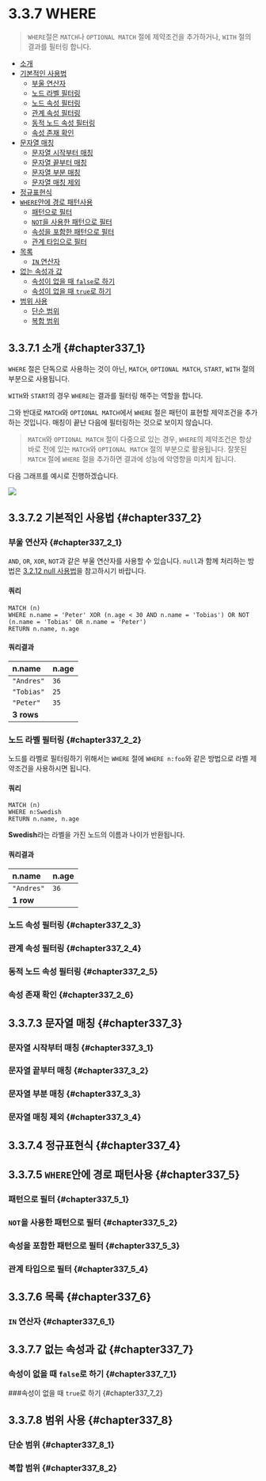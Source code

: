 # 3.3.7 WHERE

> `WHERE`절은 `MATCH`나 `OPTIONAL MATCH` 절에 제약조건을 추가하거나, `WITH` 절의 결과를 필터링 합니다.

* [소개](#chapter337_1)
* [기본적인 사용법](#chapter337_2)
  * [부울 연산자](#chapter337_2_1)
  * [노드 라벨 필터링](#chapter337_2_2)
  * [노드 속성 필터링](#chapter337_2_3)
  * [관계 속성 필터링](#chapter337_2_4)
  * [동적 노드 속성 필터링](#chapter337_2_5)
  * [속성 존재 확인](#chapter337_2_6)
* [문자열 매칭](#chapter337_3)
  * [문자열 시작부터 매칭](#chapter337_3_1)
  * [문자열 끝부터 매칭](#chapter337_3_2)
  * [문자열 부분 매칭](#chapter337_3_3)
  * [문자열 매칭 제외](#chapter337_3_4)
* [정규표현식](#chapter337_4)
* [`WHERE`안에 경로 패턴사용](#chapter337_5)
  * [패턴으로 필터](#chapter337_5_1)
  * [`NOT`을 사용한 패턴으로 필터](#chapter337_5_2)
  * [속성을 포함한 패턴으로 필터](#chapter337_5_3)
  * [관계 타입으로 필터](#chapter337_5_4)
* [목록](#chapter337_6)
  * [`IN` 연산자](#chapter337_6_1)
* [없는 속성과 값](#chapter337_7)
  * [속성이 없을 때 `false`로 하기](#chapter337_7_1)
  * [속성이 없을 때 `true`로 하기](#chapter337_7_2)
* [범위 사용](#chapter337_8)
  * [단순 범위](#chapter337_8_1)
  * [복합 범위](#chapter337_8_2)
  
## 3.3.7.1 소개 {#chapter337_1}

`WHERE` 절은 단독으로 사용하는 것이 아닌, `MATCH`, `OPTIONAL MATCH`, `START`, `WITH` 절의 부분으로 사용됩니다.

`WITH`와 `START`의 경우 `WHERE`는 결과를 필터링 해주는 역할을 합니다.

그와 반대로 `MATCH`와 `OPTIONAL MATCH`에서 `WHERE` 절은 패턴이 표현할 제약조건을 추가하는 것입니다. 매칭이 끝난 다음에 필터링하는 것으로 보이지 않습니다.

> `MATCH`와 `OPTIONAL MATCH` 절이 다중으로 있는 경우, `WHERE`의 제약조건은 항상 바로 전에 있는 `MATCH`와 `OPTIONAL MATCH` 절의 부분으로 활용됩니다. 잘못된 `MATCH` 절에 `WHERE` 절을 추가하면 결과에 성능에 악영향을 미치게 됩니다.

다음 그래프를 예시로 진행하겠습니다.

![](https://neo4j.com/docs/developer-manual/current/images/WHERE-1.svg)

## 3.3.7.2 기본적인 사용법 {#chapter337_2}

### 부울 연산자 {#chapter337_2_1}

`AND`, `OR`, `XOR`, `NOT`과 같은 부울 연산자를 사용할 수 있습니다. `null`과 함께 처리하는 방법은 [3.2.12 null 사용법](/chapter3/chapter3_2_12.md)을 참고하시기 바랍니다.

#### 쿼리

```cypher
MATCH (n)
WHERE n.name = 'Peter' XOR (n.age < 30 AND n.name = 'Tobias') OR NOT (n.name = 'Tobias' OR n.name = 'Peter')
RETURN n.name, n.age
```

#### 쿼리결과

| n.name | n.age |
| :--- | :--- |
| `"Andres"` | `36` |
| `"Tobias"` | `25` |
| `"Peter"` | `35` |
| **3 rows** ||

### 노드 라벨 필터링 {#chapter337_2_2}

노드를 라벨로 필터링하기 위해서는 `WHERE` 절에 `WHERE n:foo`와 같은 방법으로 라벨 제약조건을 사용하시면 됩니다.

#### 쿼리

```cypher
MATCH (n)
WHERE n:Swedish
RETURN n.name, n.age
```

**Swedish**라는 라벨을 가진 노드의 이름과 나이가 반환됩니다.

#### 쿼리결과

| n.name | n.age |
| :--- | :--- |
| `"Andres"` | `36` |
| **1 row** ||

### 노드 속성 필터링 {#chapter337_2_3}

### 관계 속성 필터링 {#chapter337_2_4}

### 동적 노드 속성 필터링 {#chapter337_2_5}

### 속성 존재 확인 {#chapter337_2_6}

## 3.3.7.3 문자열 매칭 {#chapter337_3}

### 문자열 시작부터 매칭 {#chapter337_3_1}

### 문자열 끝부터 매칭 {#chapter337_3_2}

### 문자열 부분 매칭 {#chapter337_3_3}

### 문자열 매칭 제외 {#chapter337_3_4}

## 3.3.7.4 정규표현식 {#chapter337_4}

## 3.3.7.5 `WHERE`안에 경로 패턴사용 {#chapter337_5}

### 패턴으로 필터 {#chapter337_5_1}

### `NOT`을 사용한 패턴으로 필터 {#chapter337_5_2}

### 속성을 포함한 패턴으로 필터 {#chapter337_5_3}

### 관계 타입으로 필터 {#chapter337_5_4}

## 3.3.7.6 목록 {#chapter337_6}

### `IN` 연산자 {#chapter337_6_1}

## 3.3.7.7 없는 속성과 값 {#chapter337_7}

### 속성이 없을 때 `false`로 하기 {#chapter337_7_1}

###속성이 없을 때 `true`로 하기 {#chapter337_7_2}

## 3.3.7.8 범위 사용 {#chapter337_8}

### 단순 범위 {#chapter337_8_1}

### 복합 범위 {#chapter337_8_2}